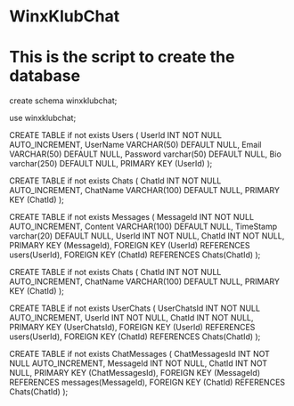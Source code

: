 # WinxKlubChat
# This is the script to create the database
create schema winxklubchat;

use winxklubchat;

CREATE TABLE if not exists Users (
    UserId INT NOT NULL AUTO_INCREMENT,
    UserName VARCHAR(50) DEFAULT NULL,
    Email VARCHAR(50) DEFAULT NULL,
    Password varchar(50) DEFAULT NULL,
    Bio varchar(250) DEFAULT NULL,
    PRIMARY KEY (UserId)
);

CREATE TABLE if not exists Chats (
    ChatId INT NOT NULL AUTO_INCREMENT,
    ChatName VARCHAR(100) DEFAULT NULL,
    PRIMARY KEY (ChatId)
);

CREATE TABLE if not exists Messages (
    MessageId INT NOT NULL AUTO_INCREMENT,
    Content VARCHAR(100) DEFAULT NULL,
    TimeStamp varchar(20) DEFAULT NULL,
    UserId INT NOT NULL,
    ChatId INT NOT NULL,
    PRIMARY KEY (MessageId),
    FOREIGN KEY (UserId) REFERENCES users(UserId),
    FOREIGN KEY (ChatId) REFERENCES Chats(ChatId)
);


CREATE TABLE if not exists Chats (
    ChatId INT NOT NULL AUTO_INCREMENT,
    ChatName VARCHAR(100) DEFAULT NULL,
    PRIMARY KEY (ChatId)
);

CREATE TABLE if not exists UserChats (
    UserChatsId INT NOT NULL AUTO_INCREMENT,
    UserId INT NOT NULL,
    ChatId INT NOT NULL,
    PRIMARY KEY (UserChatsId),
    FOREIGN KEY (UserId) REFERENCES users(UserId),
    FOREIGN KEY (ChatId) REFERENCES Chats(ChatId)
);

CREATE TABLE if not exists ChatMessages (
    ChatMessagesId INT NOT NULL AUTO_INCREMENT,
    MessageId INT NOT NULL,
    ChatId INT NOT NULL,
    PRIMARY KEY (ChatMessagesId),
    FOREIGN KEY (MessageId) REFERENCES messages(MessageId),
    FOREIGN KEY (ChatId) REFERENCES Chats(ChatId)
);

